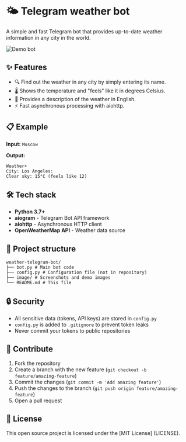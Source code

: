 # 🌤️ Telegram weather bot

A simple and fast Telegram bot that provides up-to-date weather information in any city in the world.

![Demo bot](./image/bot-weather.jpg)

## ✨ Features

- 🔍 Find out the weather in any city by simply entering its name.
- 🌡️ Shows the temperature and "feels" like it in degrees Celsius.
- 📝 Provides a description of the weather in English.
- ⚡ Fast asynchronous processing with aiohttp.

## 📋 Example

**Input:** `Moscow`

**Output:**
```
Weather☀
City: Los Angeles:
Clear sky: 15°C (feels like 12)
```

## 🛠️ Tech stack

- **Python 3.7+**
- **aiogram** - Telegram Bot API framework
- **aiohttp** - Asynchronous HTTP client
- **OpenWeatherMap API** - Weather data source

## 📁 Project structure

```
weather-telegram-bot/
├── bot.py # Main bot code
├── config.py # Configuration file (not in repository)
├── image/ # Screenshots and demo images
└── README.md # This file
```

## 🔒 Security

- All sensitive data (tokens, API keys) are stored in `config.py`
- `config.py` is added to `.gitignore` to prevent token leaks
- Never commit your tokens to public repositories

## 🤝 Contribute

1. Fork the repository
2. Create a branch with the new feature (`git checkout -b feature/amazing-feature`)
3. Commit the changes (`git commit -m 'Add amazing feature'`)
4. Push the changes to the branch (`git push origin feature/amazing-feature`)
5. Open a pull request

## 📝 License

This open source project is licensed under the [MIT License] (LICENSE).
